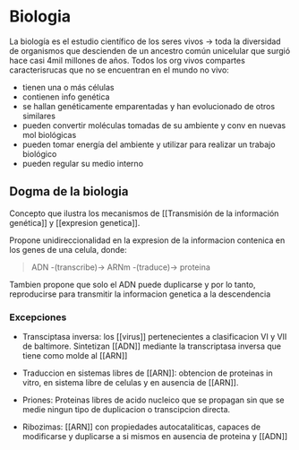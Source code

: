 # Biologia

La biología es el estudio científico de los seres vivos -> toda la diversidad de organismos que descienden de un ancestro común unicelular que surgió hace casi 4mil millones de años. Todos los org vivos compartes caracterisrucas que no se encuentran en el mundo no vivo:

-   tienen una o más células
-   contienen info genética
-   se hallan genéticamente emparentadas y han evolucionado de otros similares
-   pueden convertir moléculas tomadas de su ambiente y conv en nuevas mol biológicas
-   pueden tomar energía del ambiente y utilizar para realizar un trabajo biológico
-   pueden regular su medio interno

## Dogma de la biologia
Concepto que ilustra los mecanismos de [[Transmisión de la información genética]] y [[expresion genetica]].

Propone unidireccionalidad en la expresion de la informacion contenica en los genes de una celula, donde:

> ADN -(transcribe)-> ARNm -(traduce)-> proteina

Tambien propone que solo el ADN puede duplicarse y por lo tanto, reproducirse para transmitir la informacion genetica a la descendencia

### Excepciones

- Transciptasa inversa:
	los [[virus]] pertenecientes a clasificacion VI y VII de baltimore.
	Sintetizan [[ADN]] mediante la transcriptasa inversa que tiene como molde al [[ARN]]

- Traduccion en sistemas libres de [[ARN]]:
	obtencion de proteinas in vitro, en sistema libre de celulas y en ausencia de [[ARN]]. 

- Priones:
	Proteinas libres de acido nucleico que se propagan sin que se medie ningun tipo de duplicacion o transcipcion directa. 

- Ribozimas:
	[[ARN]] con propiedades autocataliticas, capaces de modificarse y duplicarse a si mismos en ausencia de proteina y [[ADN]]

